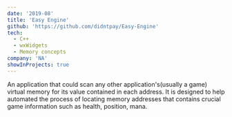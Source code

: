 ```yaml
---
date: '2019-08'
title: 'Easy Engine'
github: 'https://github.com/didntpay/Easy-Engine'
tech:
  - C++
  - wxWidgets
  - Memory concepts
company: 'NA'
showInProjects: true
---
```


An application that could scan any other application's(usually a game) virtual memory for its value contained in each address. It is designed to help automated the process of locating memory addresses that contains crucial game information such as health, position, mana.
